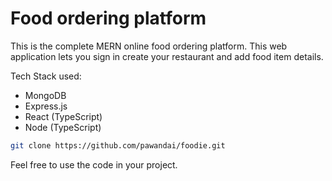 # Food ordering platform
This is the complete MERN online food ordering platform. This web application lets you sign in create your restaurant and add food item details. 

Tech Stack used:
- MongoDB
- Express.js
- React (TypeScript)
- Node (TypeScript)

```bash
git clone https://github.com/pawandai/foodie.git
```
Feel free to use the code in your project.
